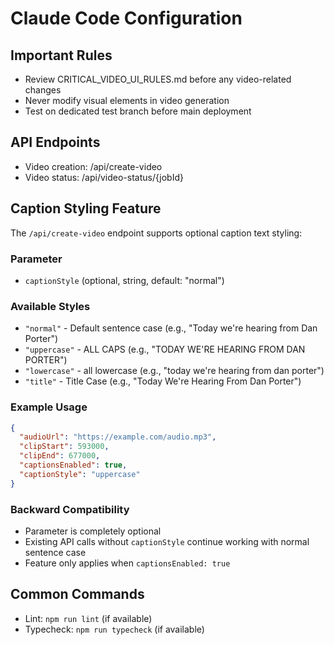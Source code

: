 # Claude Code Configuration

## Important Rules
- Review CRITICAL_VIDEO_UI_RULES.md before any video-related changes
- Never modify visual elements in video generation
- Test on dedicated test branch before main deployment

## API Endpoints
- Video creation: /api/create-video
- Video status: /api/video-status/{jobId}

## Caption Styling Feature
The `/api/create-video` endpoint supports optional caption text styling:

### Parameter
- `captionStyle` (optional, string, default: "normal")

### Available Styles
- `"normal"` - Default sentence case (e.g., "Today we're hearing from Dan Porter")
- `"uppercase"` - ALL CAPS (e.g., "TODAY WE'RE HEARING FROM DAN PORTER")
- `"lowercase"` - all lowercase (e.g., "today we're hearing from dan porter")
- `"title"` - Title Case (e.g., "Today We're Hearing From Dan Porter")

### Example Usage
```json
{
  "audioUrl": "https://example.com/audio.mp3",
  "clipStart": 593000,
  "clipEnd": 677000,
  "captionsEnabled": true,
  "captionStyle": "uppercase"
}
```

### Backward Compatibility
- Parameter is completely optional
- Existing API calls without `captionStyle` continue working with normal sentence case
- Feature only applies when `captionsEnabled: true`

## Common Commands
- Lint: `npm run lint` (if available)
- Typecheck: `npm run typecheck` (if available)
